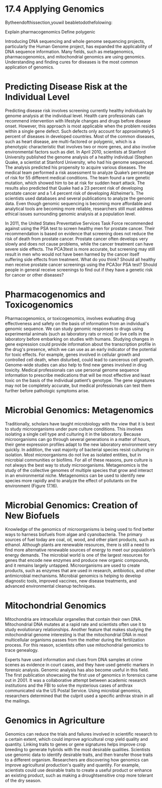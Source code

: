 # 17.4 Applying Genomics

Bytheendofthissection,youwil beabletodothefolowing:

Explain pharmacogenomics Define polygenic

Introducing DNA sequencing and whole genome sequencing projects, particularly the Human Genome project, has expanded the applicability of DNA sequence information. Many fields, such as metagenomics, pharmacogenomics, and mitochondrial genomics are using genomics. Understanding and finding cures for diseases is the most common application of genomics.

# Predicting Disease Risk at the Individual Level

Predicting disease risk involves screening currently healthy individuals by genome analysis at the individual level. Health care professionals can recommend intervention with lifestyle changes and drugs before disease onset. However, this approach is most applicable when the problem resides within a single gene defect. Such defects only account for approximately 5 percent of diseases in developed countries. Most of the common diseases, such as heart disease, are multi-factored or polygenic, which is a phenotypic characteristic that involves two or more genes, and also involve environmental factors such as diet. In April 2010, scientists at Stanford University published the genome analysis of a healthy individual (Stephen Quake, a scientist at Stanford University, who had his genome sequenced. The analysis predicted his propensity to acquire various diseases. The medical team performed a risk assessment to analyze Quake’s percentage of risk for 55 different medical conditions. The team found a rare genetic mutation, which showed him to be at risk for sudden heart attack. The results also predicted that Quake had a 23 percent risk of developing prostate cancer and a 1.4 percent risk of developing Alzheimer’s. The scientists used databases and several publications to analyze the genomic data. Even though genomic sequencing is becoming more affordable and analytical tools are becoming more reliable, researchers still must address ethical issues surrounding genomic analysis at a population level.

In 2011, the United States Preventative Services Task Force recommended against using the PSA test to screen healthy men for prostate cancer. Their recommendation is based on evidence that screening does not reduce the risk of death from prostate cancer. Prostate cancer often develops very slowly and does not cause problems, while the cancer treatment can have severe side effects. The PCA3test is more accurate, but screening may still result in men who would not have been harmed by the cancer itself suffering side effects from treatment. What do you think? Should all healthy men receive prostate cancer screenings using the PCA3or PSA test? Should people in general receive screenings to find out if they have a genetic risk for cancer or other diseases?

# Pharmacogenomics and Toxicogenomics

Pharmacogenomics, or toxicogenomics, involves evaluating drug effectiveness and safety on the basis of information from an individual's genomic sequence. We can study genomic responses to drugs using experimental animals (such as laboratory rats or mice) or live cells in the laboratory before embarking on studies with humans. Studying changes in gene expression could provide information about the transcription profile in the drug's presence, which we can use as an early indicator of the potential for toxic effects. For example, genes involved in cellular growth and controlled cell death, when disturbed, could lead to cancerous cell growth. Genome-wide studies can also help to find new genes involved in drug toxicity. Medical professionals can use personal genome sequence information to prescribe medications that will be most effective and least toxic on the basis of the individual patient’s genotype. The gene signatures may not be completely accurate, but medical professionals can test them further before pathologic symptoms arise.

# Microbial Genomics: Metagenomics

Traditionally, scholars have taught microbiology with the view that it is best to study microorganisms under pure culture conditions. This involves isolating a single cell type and culturing it in the laboratory. Because microorganisms can go through several generations in a matter of hours, their gene expression profiles adapt to the new laboratory environment very quickly. In addition, the vast majority of bacterial species resist culturing in isolation. Most microorganisms do not live as isolated entities, but in microbial communities or biofilms. For all of these reasons, pure culture is not always the best way to study microorganisms. Metagenomics is the study of the collective genomes of multiple species that grow and interact in an environmental niche. Metagenomics can be used to identify new species more rapidly and to analyze the effect of pollutants on the environment (Figure 17.16).

# Microbial Genomics: Creation of New Biofuels

Knowledge of the genomics of microorganisms is being used to find better ways to harness biofuels from algae and cyanobacteria. The primary sources of fuel today are coal, oil, wood, and other plant products, such as ethanol. Although plants are renewable resources, there is still a need to find more alternative renewable sources of energy to meet our population’s energy demands. The microbial world is one of the largest resources for genes that encode new enzymes and produce new organic compounds, and it remains largely untapped. Microorganisms are used to create products, such as enzymes that are used in research, antibiotics, and other antimicrobial mechanisms. Microbial genomics is helping to develop diagnostic tools, improved vaccines, new disease treatments, and advanced environmental cleanup techniques.

# Mitochondrial Genomics

Mitochondria are intracellular organelles that contain their own DNA. Mitochondrial DNA mutates at a rapid rate and scientists often use it to study evolutionary relationships. Another feature that makes studying the mitochondrial genome interesting is that the mitochondrial DNA in most multicellular organisms passes from the mother during the fertilization process. For this reason, scientists often use mitochondrial genomics to trace genealogy.

Experts have used information and clues from DNA samples at crime scenes as evidence in court cases, and they have used genetic markers in forensic analysis. Genomic analysis has also become useful in this field. The first publication showcasing the first use of genomics in forensics came out in 2001. It was a collaborative attempt between academic research institutions and the FBI to solve the mysterious cases of anthrax communicated via the US Postal Service. Using microbial genomics, researchers determined that the culprit used a specific anthrax strain in all the mailings.

# Genomics in Agriculture

Genomics can reduce the trials and failures involved in scientific research to a certain extent, which could improve agricultural crop yield quality and quantity. Linking traits to genes or gene signatures helps improve crop breeding to generate hybrids with the most desirable qualities. Scientists use genomic data to identify desirable traits, and then transfer those traits to a different organism. Researchers are discovering how genomics can improve agricultural production's quality and quantity. For example, scientists could use desirable traits to create a useful product or enhance an existing product, such as making a droughtsensitive crop more tolerant of the dry season.